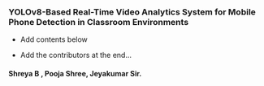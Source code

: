 ### YOLOv8-Based Real-Time Video Analytics System for Mobile Phone Detection in Classroom Environments

- Add contents below

- Add the contributors at the end...
#### Shreya B , Pooja Shree, Jeyakumar Sir.
